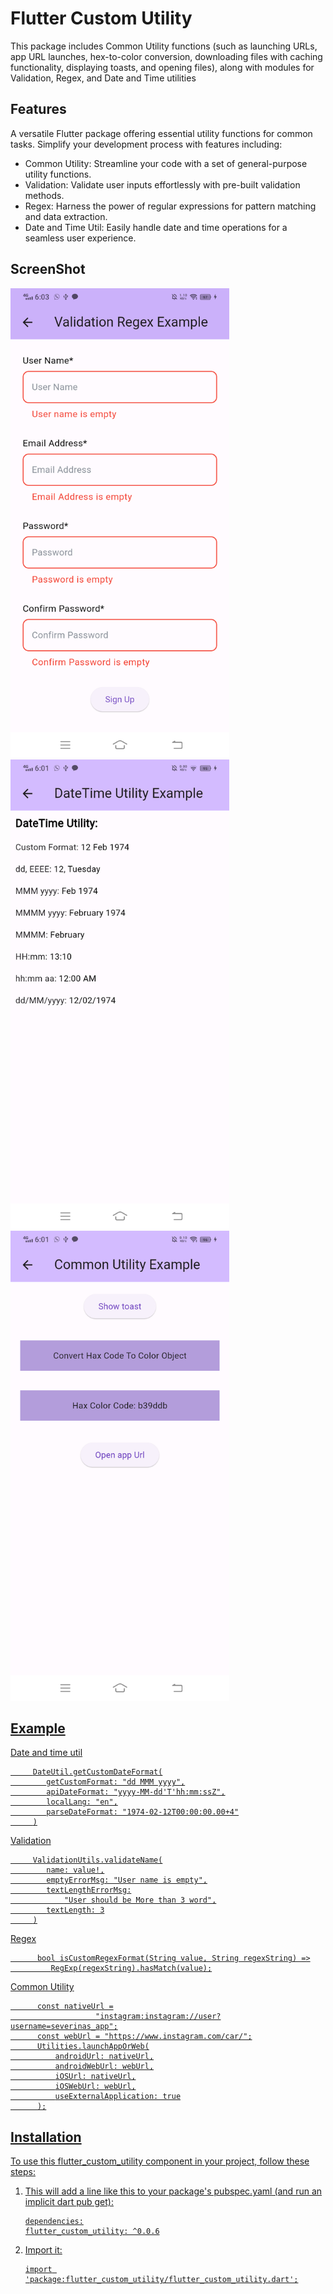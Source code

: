 # Flutter Custom Utility

This package includes Common Utility functions (such as launching URLs, app URL launches, hex-to-color conversion, 
downloading files with caching functionality, displaying toasts, and opening files), along with modules for Validation, Regex, and Date and Time utilities

## Features

A versatile Flutter package offering essential utility functions for common tasks. Simplify your development process with features including:
- Common Utility: Streamline your code with a set of general-purpose utility functions.
- Validation: Validate user inputs effortlessly with pre-built validation methods.
- Regex: Harness the power of regular expressions for pattern matching and data extraction.
- Date and Time Util: Easily handle date and time operations for a seamless user experience.

## ScreenShot

<a href="https://raw.githubusercontent.com/Jarvis-Technolabs/flutter_custom_utility/assets/1.png"><img src="https://raw.githubusercontent.com/Jarvis-Technolabs/flutter_custom_utility/assets/1.png" style="width: 350px"/>
<a href="https://raw.githubusercontent.com/Jarvis-Technolabs/flutter_custom_utility/assets/2.png"><img src="https://raw.githubusercontent.com/Jarvis-Technolabs/flutter_custom_utility/assets/2.png" style="width: 350px"/>
<a href="https://raw.githubusercontent.com/Jarvis-Technolabs/flutter_custom_utility/assets/3.png"><img src="https://raw.githubusercontent.com/Jarvis-Technolabs/flutter_custom_utility/assets/3.png" style="width: 350px"/>


## Example
Date and time util
```
     DateUtil.getCustomDateFormat(
        getCustomFormat: "dd MMM yyyy",
        apiDateFormat: "yyyy-MM-dd'T'hh:mm:ssZ",
        localLang: "en",
        parseDateFormat: "1974-02-12T00:00:00.00+4"
     )
```
Validation
```
     ValidationUtils.validateName(
        name: value!,
        emptyErrorMsg: "User name is empty",
        textLengthErrorMsg:
            "User should be More than 3 word",
        textLength: 3
     )
```

Regex
```
      bool isCustomRegexFormat(String value, String regexString) =>
         RegExp(regexString).hasMatch(value);
```

Common Utility
```
      const nativeUrl =
                   "instagram:instagram://user?username=severinas_app";
      const webUrl = "https://www.instagram.com/car/";
      Utilities.launchAppOrWeb(
          androidUrl: nativeUrl,
          androidWebUrl: webUrl,
          iOSUrl: nativeUrl,
          iOSWebUrl: webUrl,
          useExternalApplication: true
      );
```


## Installation

To use this flutter_custom_utility component in your project, follow these steps:

1. This will add a line like this to your package's pubspec.yaml (and run an implicit dart pub get):

    ```
   dependencies:
    flutter_custom_utility: ^0.0.6
    ```

2. Import it:

    ```
    import 'package:flutter_custom_utility/flutter_custom_utility.dart';
    ```